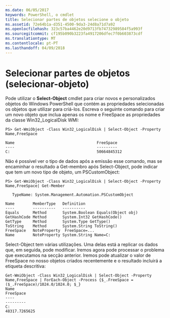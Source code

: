 ```yaml
---
ms.date: 06/05/2017
keywords: PowerShell, o cmdlet
title: Selecionar partes de objetos selecione o objeto
ms.assetid: 72e64b1a-d351-4500-9da3-24d8a71d7a92
ms.openlocfilehash: 323c57ba4462e20d9713fb74732989584f5a993f
ms.sourcegitcommit: cf195b090b3223fa4917206dfec7f0b603873cdf
ms.translationtype: MT
ms.contentlocale: pt-PT
ms.lasthandoff: 04/09/2018
---
```

# <a name="selecting-parts-of-objects-select-object"></a>Selecionar partes de objetos (selecionar-objeto)

Pode utilizar o **Select-Object** cmdlet para criar novos e personalizados objetos do Windows PowerShell que contém as propriedades selecionadas os objetos que utilizar para criá-los. Escreva o seguinte comando para criar um novo objeto que inclua apenas os nome e FreeSpace as propriedades da classe Win32_LogicalDisk WMI:

```
PS> Get-WmiObject -Class Win32_LogicalDisk | Select-Object -Property Name,FreeSpace

Name                                    FreeSpace
----                                    ---------
C:                                      50664845312
```

Não é possível ver o tipo de dados após a emissão esse comando, mas se encaminhar o resultado a Get-membro após Select-Object, pode indicar que tem um novo tipo de objeto, um PSCustomObject:

```
PS> Get-WmiObject -Class Win32_LogicalDisk | Select-Object -Property Name,FreeSpace| Get-Member

   TypeName: System.Management.Automation.PSCustomObject

Name        MemberType   Definition
----        ----------   ----------
Equals      Method       System.Boolean Equals(Object obj)
GetHashCode Method       System.Int32 GetHashCode()
GetType     Method       System.Type GetType()
ToString    Method       System.String ToString()
FreeSpace   NoteProperty  FreeSpace=...
Name        NoteProperty System.String Name=C:
```

Select-Object tem várias utilizações. Uma delas está a replicar os dados que, em seguida, pode modificar. Iremos agora pode processar o problema que executamos na secção anterior. Iremos pode atualizar o valor de FreeSpace no nosso objetos criados recentemente e o resultado incluirá a etiqueta descritiva:

```
Get-WmiObject -Class Win32_LogicalDisk | Select-Object -Property Name,FreeSpace | ForEach-Object -Process {$_.FreeSpace = ($_.FreeSpace)/1024.0/1024.0; $_}
Name                                                                  FreeSpace
----                                                                  ---------
C:                                                                48317.7265625
```